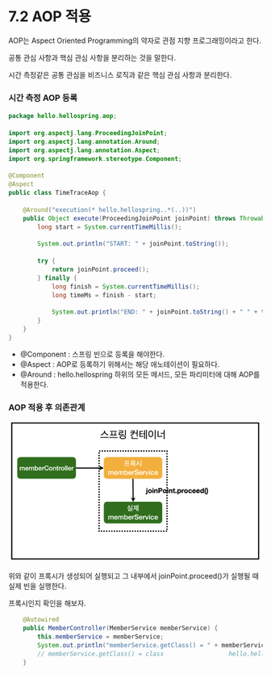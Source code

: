 # 7.2 AOP 적용

AOP는 Aspect Oriented Programming의 약자로 관점 지향 프로그래밍이라고 한다.

공통 관심 사항과 핵심 관심 사항을 분리하는 것을 말한다.



시간 측정같은 공통 관심을 비즈니스 로직과 같은 핵심 관심 사항과 분리한다.



### 시간 측정 AOP 등록

```java
package hello.hellospring.aop;

import org.aspectj.lang.ProceedingJoinPoint;
import org.aspectj.lang.annotation.Around;
import org.aspectj.lang.annotation.Aspect;
import org.springframework.stereotype.Component;

@Component
@Aspect
public class TimeTraceAop {

    @Around("execution(* hello.hellospring..*(..))")
    public Object execute(ProceedingJoinPoint joinPoint) throws Throwable {
        long start = System.currentTimeMillis();

        System.out.println("START: " + joinPoint.toString());

        try {
            return joinPoint.proceed();
        } finally {
            long finish = System.currentTimeMillis();
            long timeMs = finish - start;

            System.out.println("END: " + joinPoint.toString() + " " + timeMs + "ms");
        }
    }
}
```

* @Component : 스프링 빈으로 등록을 해야한다. 
* @Aspect : AOP로 등록하기 위해서는 해당 애노테이션이 필요하다.
* @Around : hello.hellospring 하위의 모든 메서드, 모든 파리미터에 대해 AOP를 적용한다.



### AOP 적용 후 의존관계

![image-20220202171400707](../images/image-20220202171400707.png)

위와 같이 프록시가 생성되어 실행되고 그 내부에서 joinPoint.proceed()가 실행될 때 실제 빈을 실행한다.

프록시인지 확인을 해보자.

```java
    @Autowired
    public MemberController(MemberService memberService) {
        this.memberService = memberService;
        System.out.println("memberService.getClass() = " + memberService.getClass());
        // memberService.getClass() = class 		         hello.hellospring.service.MemberService$$EnhancerBySpringCGLIB$$f1244070
    }

```



